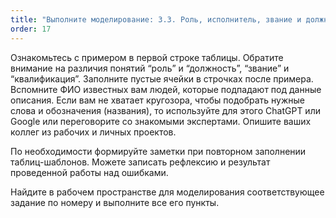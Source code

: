 ```yaml
---
title: "Выполните моделирование: 3.3. Роль, исполнитель, звание и должность"
order: 17
---
```




Ознакомьтесь с примером в первой строке таблицы. Обратите внимание на различия понятий “роль” и “должность”, “звание” и “квалификация”. Заполните пустые ячейки в строчках после примера. Вспомните ФИО известных вам людей, которые подпадают под данные описания. Если вам не хватает кругозора, чтобы подобрать нужные слова и обозначения (названия), то используйте для этого ChatGPT или Google или переговорите со знакомыми экспертами. Опишите ваших коллег из рабочих и личных проектов.

По необходимости формируйте заметки при повторном заполнении таблиц-шаблонов. Можете записать рефлексию и результат проведенной работы над ошибками.

Найдите в рабочем пространстве для моделирования соответствующее задание по номеру и выполните все его пункты.

